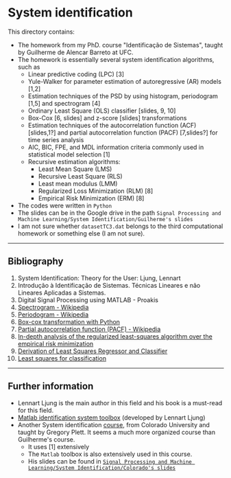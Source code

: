 # System identification

This directory contains:
- The homework from my PhD. course "Identificação de Sistemas", taught by Guilherme de Alencar Barreto at UFC.
- The homework is essentially several system identification algorithms, such as
    - Linear predictive coding (LPC) [3]
    - Yule-Walker for parameter estimation of autoregressive (AR) models [1,2]
    - Estimation techniques of the PSD by using histogram, periodogram [1,5] and spectrogram [4]
    - Ordinary Least Square (OLS) classifier [slides, 9, 10]
    - Box-Cox [6, slides] and z-score [slides] transformations
    - Estimation techniques of the autocorrelation function (ACF) [slides,1?] and partial autocorrelation function (PACF) [7,slides?] for time series analysis
    - AIC, BIC, FPE, and MDL information criteria commonly used in statistical model selection [1]
    - Recursive estimation algorithms:
        - Least Mean Square (LMS)
        - Recursive Least Square (RLS)
        - Least mean modulus (LMM)
        - Regularized Loss Minimization (RLM) [8]
        - Empirical Risk Minimization (ERM) [8]
- The codes were written in `Python`
- The slides can be in the Google drive in the path `Signal Processing and Machine Learning/System Identification/Guilherme's slides`
- I am not sure whether `datasetTC3.dat` belongs to the third computational homework or something else (I am not sure).


---
## Bibliography
1. System Identification: Theory for the User: Ljung, Lennart
1. Introdução à Identificação de Sistemas. Técnicas Lineares e não Lineares Aplicadas a Sistemas.
1. Digital Signal Processing using MATLAB - Proakis
1. [Spectrogram - Wikipedia](https://en.wikipedia.org/wiki/Spectrogram)
1. [Periodogram - Wikipedia](https://en.wikipedia.org/wiki/Periodogram)
1. [Box-cox transformation with Python](https://builtin.com/data-science/box-cox-transformation-target-variable)
1. [Partial autocorrelation function (PACF) - Wikipedia](https://en.wikipedia.org/wiki/Partial_autocorrelation_function)
1. [In-depth analysis of the regularized least-squares algorithm over the empirical risk minimization](https://towardsdatascience.com/in-depth-analysis-of-the-regularized-least-squares-algorithm-over-the-empirical-risk-minimization-729a1433447f)
1. [Derivation of Least Squares Regressor and Classifier](https://towardsdatascience.com/derivation-of-least-squares-regressor-and-classifier-708be1358fe9?gi=e125c07c46de)
1. [Least squares for classification](https://notesonai.com/Least+squares+for+classification)

---
## Further information
- Lennart Ljung is the main author in this field and his book is a must-read for this field.
- [Matlab identification system toolbox](https://www.mathworks.com/videos/lennart-ljung-on-system-identification-toolbox-advice-for-beginners-96988.html) (developed by Lennart Ljung)
- Another System identification [course](http://mocha-java.uccs.edu/ECE5560/index.html), from Colorado University and taught by Gregory Plett. It seems a much more organized course than Guilherme's course.
    - It uses [1] extensively
    - The `Matlab` toolbox is also extensively used in this course.
    - His slides can be found in [`Signal Processing and Machine Learning/System Identification/Colorado's slides`](https://drive.google.com/drive/folders/1CpVOSYmcbwPrMXsJcpOq-4WFjBhq8Tit?usp=drive_link)

